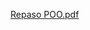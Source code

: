 [Repaso POO.pdf](https://github.com/JuanManuelSantamariaArenas/huntermonster/files/10067716/Repaso.POO.pdf)
